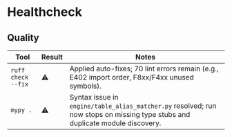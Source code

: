 # Healthcheck

## Quality

| Tool | Result | Notes |
| --- | --- | --- |
| `ruff check --fix` | ⚠️ | Applied auto-fixes; 70 lint errors remain (e.g., E402 import order, F8xx/F4xx unused symbols). |
| `mypy .` | ⚠️ | Syntax issue in `engine/table_alias_matcher.py` resolved; run now stops on missing type stubs and duplicate module discovery. |
